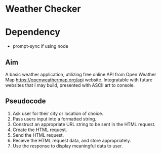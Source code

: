 <!-- Weather Checking App using JS Dean Raguso -->

# Weather Checker

#   Dependency
- prompt-sync if using node

## Aim
A basic weather application, utilizing free online API from Open Weather Map https://openweathermap.org/api website. Integratable with future websites that I may build, presented with ASCII art to console.

## Pseudocode
1. Ask user for their city or location of choice.
2. Pass users input into a formatted string.
3. Construct an appropriate URL string to be sent in the HTML request.
4. Create the HTML request.
5. Send the HTML request.
6. Recieve the HTML request data, and store appropriately.
7. Use the response to display meaningful data to user.
